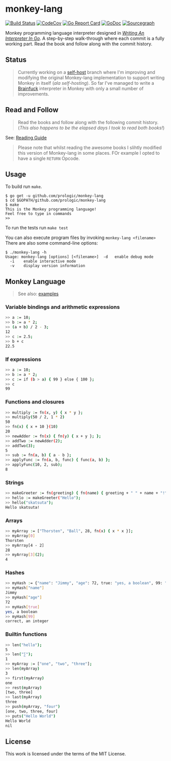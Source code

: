 # monkey-lang

[![Build Status](https://cloud.drone.io/api/badges/prologic/monkey-lang/status.svg)](https://cloud.drone.io/prologic/monkey-lang)
[![CodeCov](https://codecov.io/gh/prologic/monkey-lang/branch/master/graph/badge.svg)](https://codecov.io/gh/prologic/monkey-lang)
[![Go Report Card](https://goreportcard.com/badge/prologic/monkey-lang)](https://goreportcard.com/report/prologic/monkey-lang)
[![GoDoc](https://godoc.org/github.com/prologic/monkey-lang?status.svg)](https://godoc.org/github.com/prologic/monkey-lang) 
[![Sourcegraph](https://sourcegraph.com/github.com/prologic/monkey-lang/-/badge.svg)](https://sourcegraph.com/github.com/prologic/monkey-lang?badge)

Monkey programming language interpreter designed in [_Writing An Interpreter In Go_](https://interpreterbook.com/).
A step-by-step walk-through where each commit is a fully working part.
Read the book and follow along with the commit history.

## Status

> Currently working on a [self-host](https://github.com/prologic/monkey-lang/tree/self-host)
> branch where I'm improving and modifying the original Monkey-lang implementation
> to support writing Monkey in itself (*ala self-hosting*). So far I've managed to write a
> [Brainfuck](https://github.com/prologic/monkey-lang/blob/self-host/examples/bf.monkey)
> interpreter in Monkey with only a small number of improvements.

## Read and Follow

> Read the books and follow along with the following commit history.
(*This also happens to be the elapsed days I took to read both books!*)

See: [Reading Guide](./ReadingGuide.md)

> Please note that whilst reading the awesome books I slihtly modified this
> version of Monkey-lang in some places. FOr example I opted to have a single
> `RETURN` Opcode.

## Usage

To build run `make`.

```#!bash
$ go get -u github.com/prologic/monkey-lang
$ cd $GOPATH/github.com/prologic/monkey-lang
$ make
This is the Monkey programming language!
Feel free to type in commands
>> 
```

To run the tests run `make test`

You can also execute program files by invoking `monkey-lang <filename>`
There are also some command-line options:

```#!bash
$ ./monkey-lang -h
Usage: monkey-lang [options] [<filename>]  -d	enable debug mode
  -i	enable interactive mode
  -v	display version information
  ```

## Monkey Language

> See also: [examples](./examples)

### Variable bindings and arithmetic expressions

```sh
>> a := 10;
>> b := a * 2;
>> (a + b) / 2 - 3;
12
>> c := 2.5;
>> b + c
22.5
```

### If expressions

```sh
>> a := 10;
>> b := a * 2;
>> c := if (b > a) { 99 } else { 100 };
>> c
99
```

### Functions and closures

```sh
>> multiply := fn(x, y) { x * y };
>> multiply(50 / 2, 1 * 2)
50
>> fn(x) { x + 10 }(10)
20
>> newAdder := fn(x) { fn(y) { x + y }; };
>> addTwo := newAdder(2);
>> addTwo(3);
5
>> sub := fn(a, b) { a - b };
>> applyFunc := fn(a, b, func) { func(a, b) };
>> applyFunc(10, 2, sub);
8
```

### Strings

```sh
>> makeGreeter := fn(greeting) { fn(name) { greeting + " " + name + "!" } };
>> hello := makeGreeter("Hello");
>> hello("skatsuta");
Hello skatsuta!
```

### Arrays

```sh
>> myArray := ["Thorsten", "Ball", 28, fn(x) { x * x }];
>> myArray[0]
Thorsten
>> myArray[4 - 2]
28
>> myArray[3](2);
4
```

### Hashes

```sh
>> myHash := {"name": "Jimmy", "age": 72, true: "yes, a boolean", 99: "correct, an integer"};
>> myHash["name"]
Jimmy
>> myHash["age"]
72
>> myHash[true]
yes, a boolean
>> myHash[99]
correct, an integer
```

### Builtin functions

```sh
>> len("hello");
5
>> len("∑");
1
>> myArray := ["one", "two", "three"];
>> len(myArray)
3
>> first(myArray)
one
>> rest(myArray)
[two, three]
>> last(myArray)
three
>> push(myArray, "four")
[one, two, three, four]
>> puts("Hello World")
Hello World
nil
```

## License

This work is licensed under the terms of the MIT License.
